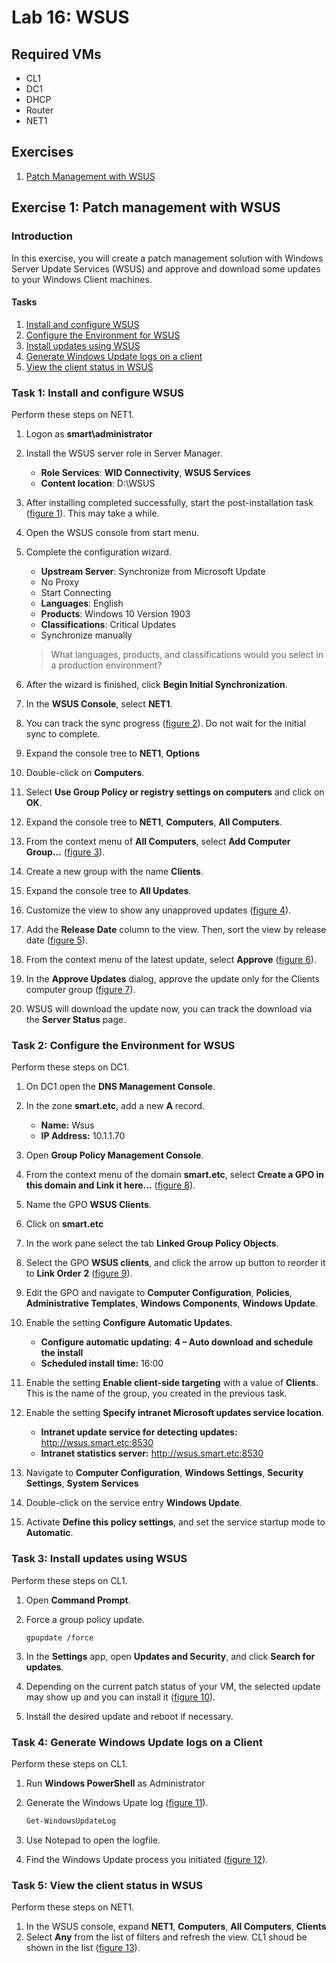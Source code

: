 # Lab 16: WSUS

## Required VMs

* CL1
* DC1
* DHCP
* Router
* NET1

## Exercises

1. [Patch Management with WSUS](#exercise-1-patch-management-with-wsus)

## Exercise 1: Patch management with WSUS

### Introduction

In this exercise, you will create a patch management solution with Windows Server Update Services (WSUS) and approve and download some updates to your Windows Client machines.

#### Tasks

1. [Install and configure WSUS](#task-1-install-and-configure-wsus)
1. [Configure the Environment for WSUS](#task-2-configure-the-environment-for-wsus)
1. [Install updates using WSUS](#task-3-install-updates-using-WSUS)
1. [Generate Windows Update logs on a client](#task-4-generate-windows-update-logs-on-a-client)
1. [View the client status in WSUS](#task-5-view-the-client-status-in-WSUS)

### Task 1: Install and configure WSUS

Perform these steps on NET1.

1. Logon as **smart\administrator**
1. Install the WSUS server role in Server Manager.
   * **Role Services**: **WID Connectivity**, **WSUS Services**
   * **Content location**: D:\WSUS
1. After installing completed successfully, start the post-installation task ([figure 1]). This may take a while.
1. Open the WSUS console from start menu.
1. Complete the configuration wizard.
   * **Upstream Server**: Synchronize from Microsoft Update
   * No Proxy
   * Start Connecting
   * **Languages**: English
   * **Products**: Windows 10 Version 1903
   * **Classifications**: Critical Updates
   * Synchronize manually

   > What languages, products, and classifications would you select in a production environment?

1. After the wizard is finished, click **Begin Initial Synchronization**.
1. In the **WSUS Console**, select **NET1**.
1. You can track the sync progress ([figure 2]). Do not wait for the initial sync to complete.
1. Expand the console tree to **NET1**, **Options**
1. Double-click on **Computers**.
1. Select **Use Group Policy or registry settings on computers** and click on **OK**.
1. Expand the console tree to **NET1**, **Computers**, **All Computers**.
1. From the context menu of **All Computers**, select **Add Computer Group…** ([figure 3]).
1. Create a new group with the name **Clients**.
1. Expand the console tree to **All Updates**.
1. Customize the view to show any unapproved updates ([figure 4]).
1. Add the **Release Date** column to the view. Then, sort the view by release date ([figure 5]).
1. From the context menu of the latest update, select **Approve** ([figure 6]).
1. In the **Approve Updates** dialog, approve the update only for the Clients computer group ([figure 7]).
1. WSUS will download the update now, you can track the download via the **Server Status** page.

### Task 2: Configure the Environment for WSUS

Perform these steps on DC1.

1. On DC1 open the **DNS Management Console**.
1. In the zone **smart.etc**, add a new **A** record.

   * **Name:** Wsus
   * **IP Address:** 10.1.1.70

1. Open **Group Policy Management Console**.
1. From the context menu of the domain **smart.etc**, select **Create a GPO in this domain and Link it here...** ([figure 8]).
1. Name the GPO **WSUS Clients**.
1. Click on **smart.etc**
1. In the work pane select the tab **Linked Group Policy Objects**.
1. Select the GPO **WSUS clients**, and click the arrow up button to reorder it to **Link Order** **2** ([figure 9]).
1. Edit the GPO and navigate to **Computer Configuration**, **Policies**, **Administrative Templates**, **Windows Components**, **Windows Update**.
1. Enable the setting **Configure Automatic Updates**.

   * **Configure automatic updating:** **4 – Auto download and schedule the install**
   * **Scheduled install time:** 16:00

1. Enable the setting **Enable client-side targeting** with a value of **Clients**. This is the name of the group, you created in the previous task.
1. Enable the setting **Specify intranet Microsoft updates service location**.

   * **Intranet update service for detecting updates:** <http://wsus.smart.etc:8530>
   * **Intranet statistics server:** <http://wsus.smart.etc:8530>

1. Navigate to **Computer Configuration**, **Windows Settings**, **Security Settings**, **System Services**
1. Double-click on the service entry **Windows Update**.
1. Activate **Define this policy settings**, and set the service startup mode to **Automatic**.

### Task 3: Install updates using WSUS

Perform these steps on CL1.

1. Open **Command Prompt**.
1. Force a group policy update.

   ````shell
   gpupdate /force
   ````

1. In the **Settings** app, open **Updates and Security**, and click **Search for updates**.
1. Depending on the current patch status of your VM, the selected update may show up and you can install it ([figure 10]).
1. Install the desired update and reboot if necessary.

### Task 4: Generate Windows Update logs on a Client

Perform these steps on CL1.

1. Run **Windows PowerShell** as Administrator
1. Generate the Windows Upate log ([figure 11]).

   ````powershell
   Get-WindowsUpdateLog
   ````

1. Use Notepad to open the logfile.
1. Find the Windows Update process you initiated ([figure 12]).

### Task 5: View the client status in WSUS

Perform these steps on NET1.

1. In the WSUS console, expand **NET1**, **Computers**, **All Computers**, **Clients**
1. Select **Any** from the list of filters and refresh the view. CL1 shoud be shown in the list ([figure 13]).

[figure 1]: images/Lab16/figure01.png
[figure 2]: images/Lab16/figure02.png
[figure 3]: images/Lab16/figure03.png
[figure 4]: images/Lab16/figure04.png
[figure 5]: images/Lab16/figure05.png
[figure 6]: images/Lab16/figure06.png
[figure 7]: images/Lab16/figure07.png
[figure 8]: images/Lab16/figure08.png
[figure 9]: images/Lab16/figure09.png
[figure 10]: images/Lab16/figure10.png
[figure 11]: images/Lab16/figure11.png
[figure 12]: images/Lab16/figure12.png
[figure 13]: images/Lab16/figure13.png
